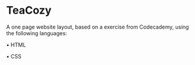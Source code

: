 # TeaCozy

A one page website layout, based on a exercise from Codecademy, using the following languages:

• HTML

• CSS
